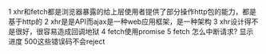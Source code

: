 1 xhr和fetch都是浏览器暴露的给上层使用者提供了部分操作http包的能力，都是基于http的
2 xhr是是API而ajax是一种web应用框架，是一种架构
3 xhr设计得不是很好，很容易造成回调地狱
4 fetch使用promise
5 fetch 怎么中断请求?
显示进度
500这些错误码不会reject